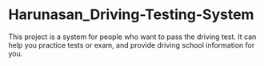 # Harunasan_Driving-Testing-System
This project is a system for people who want to pass the driving test. It can help you practice tests or exam, and provide driving school information for you.
